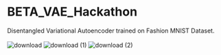 # BETA_VAE_Hackathon

Disentangled Variational Autoencoder trained on Fashion MNIST Dataset.
<br><br>
![download](https://user-images.githubusercontent.com/76533398/227734478-71ecc891-d8e1-4549-bfe8-86c4cecb6605.png)
![download (1)](https://user-images.githubusercontent.com/76533398/227734485-543c189a-3aad-4dfc-88fa-3198c0948f59.png)
![download (2)](https://user-images.githubusercontent.com/76533398/227734489-8e4e8bec-bbfc-44e9-ae65-96fb966d3644.png)
